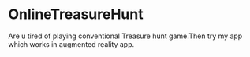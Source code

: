 # OnlineTreasureHunt
Are u tired of playing conventional Treasure hunt game.Then try my app which
works in augmented reality app.
